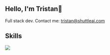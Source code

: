 <h2 align="left">Hello, I'm Tristan👋</h2>
<div align="left">
  Full stack dev. Contact me:
  <a href='&#109;a&#105;lto&#58;%&#55;4r&#105;s%74&#97;%&#54;&#69;&#64;&#115;hu%7&#52;&#116;%6&#67;ea&#105;%2Ec%&#54;Fm'>tri&#115;&#116;an&#64;s&#104;ut&#116;leai&#46;co&#109;</a>
</div>
<h2 align="left">Skills</h2>

<p align="left">
  <a href="https://github.com/shuttleai">
    <img src="https://skillicons.dev/icons?i=python,tailwind,react,nextjs,ts,html,css" />
  </a>
</p>
